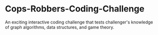 # Cops-Robbers-Coding-Challenge
An exciting interactive coding challenge that tests challenger's knowledge of graph algorithms, data structures, and game theory.
